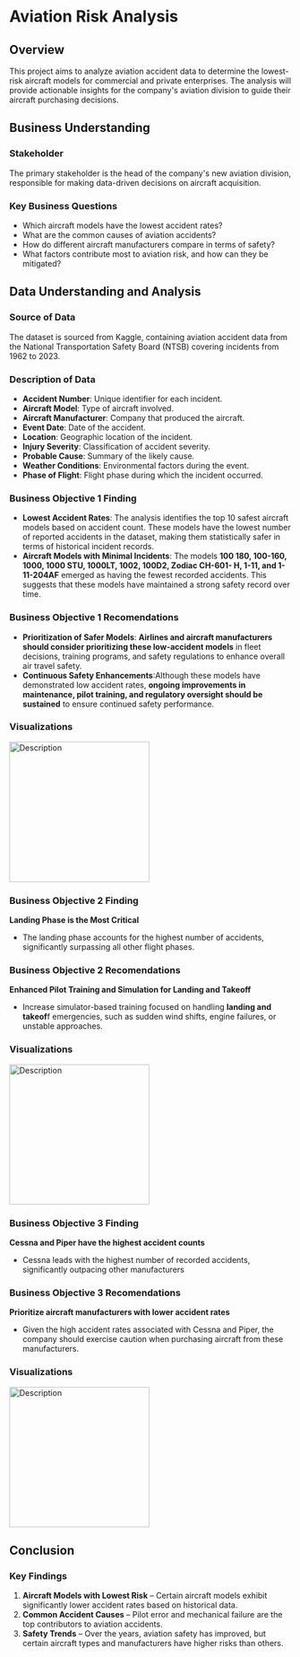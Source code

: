 
# Aviation Risk Analysis

## Overview
This project aims to analyze aviation accident data to determine the lowest-risk aircraft models for commercial and private enterprises. The analysis will provide actionable insights for the company's aviation division to guide their aircraft purchasing decisions.

## Business Understanding
### Stakeholder
The primary stakeholder is the head of the company's new aviation division, responsible for making data-driven decisions on aircraft acquisition.

### Key Business Questions
- Which aircraft models have the lowest accident rates?
- What are the common causes of aviation accidents?
- How do different aircraft manufacturers compare in terms of safety?
- What factors contribute most to aviation risk, and how can they be mitigated?

## Data Understanding and Analysis
### Source of Data
The dataset is sourced from Kaggle, containing aviation accident data from the National Transportation Safety Board (NTSB) covering incidents from 1962 to 2023.

### Description of Data
- **Accident Number**: Unique identifier for each incident.
- **Aircraft Model**: Type of aircraft involved.
- **Aircraft Manufacturer**: Company that produced the aircraft.
- **Event Date**: Date of the accident.
- **Location**: Geographic location of the incident.
- **Injury Severity**: Classification of accident severity.
- **Probable Cause**: Summary of the likely cause.
- **Weather Conditions**: Environmental factors during the event.
- **Phase of Flight**: Flight phase during which the incident occurred.

 ### Business Objective 1 Finding
  - **Lowest Accident Rates**: The analysis identifies the top 10 safest aircraft models based on accident count. These models 
    have the lowest number of reported accidents in the dataset, making them statistically safer in terms of historical incident 
    records.
 - **Aircraft Models with Minimal Incidents**: The models **100 180, 100-160, 1000, 1000 STU, 1000LT, 1002, 100D2, Zodiac CH-601- 
    H, 1-11, and 1-11-204AF** emerged as having the fewest recorded accidents. This suggests that these models have maintained a 
    strong safety record over time.

 ### Business Objective 1 Recomendations
- **Prioritization of Safer Models**: **Airlines and aircraft manufacturers should consider prioritizing these low-accident 
    models** in fleet decisions, training programs, and safety regulations to enhance overall air travel safety.
- **Continuous Safety Enhancements**:Although these models have demonstrated low accident rates, **ongoing improvements in 
    maintenance, pilot training, and regulatory oversight should be sustained** to ensure continued safety performance.
### Visualizations

 <img src="https://github.com/user-attachments/assets/3006b025-4275-4a45-af72-a3744cc57de7" alt="Description" width="250">

### Business Objective 2 Finding
  **Landing Phase is the Most Critical**
  - The landing phase accounts for the highest number of accidents, significantly surpassing all other flight phases.

### Business Objective 2 Recomendations
  **Enhanced Pilot Training and Simulation for Landing and Takeoff**
   - Increase simulator-based training focused on handling **landing and takeof**f emergencies, such as sudden wind shifts, 
    engine failures, or unstable approaches.

### Visualizations
  <img src="https://github.com/user-attachments/assets/dfec545d-582a-4bca-b95c-378ebf8dc935" alt="Description" width="250">


### Business Objective 3 Finding
  **Cessna and Piper have the highest accident counts**
  - Cessna leads with the highest number of recorded accidents, significantly outpacing other manufacturers
    
### Business Objective 3 Recomendations
  **Prioritize aircraft manufacturers with lower accident rates**
   - Given the high accident rates associated with Cessna and Piper, the company should exercise caution when purchasing aircraft 
     from these manufacturers.

 ### Visualizations
  <img src="https://github.com/user-attachments/assets/754b9920-535c-480d-8724-a4f0814dcda4" alt="Description" width="250">

## Conclusion
### Key Findings
1. **Aircraft Models with Lowest Risk** – Certain aircraft models exhibit significantly lower accident rates based on historical data.
2. **Common Accident Causes** – Pilot error and mechanical failure are the top contributors to aviation accidents.
3. **Safety Trends** – Over the years, aviation safety has improved, but certain aircraft types and manufacturers have higher risks than others.

